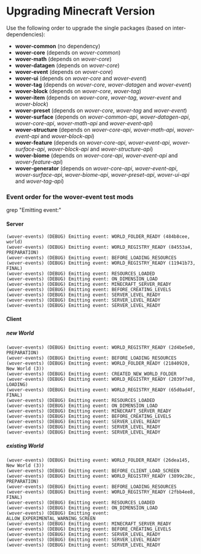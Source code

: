 # Upgrading Minecraft Version

Use the following order to upgrade the single packages (based on inter-dependencies):

* **wover-common** (no dependency)
* **wover-core** (depends on _wover-common_)
* **wover-math** (depends on _wover-core_)
* **wover-datagen** (depends on _wover-core_)
* **wover-event** (depends on _wover-core_)
* **wover-ui** (depends on _wover-core_ and _wover-event_)
* **wover-tag** (depends on _wover-core_, _wover-datagen_ and _wover-event_)
* **wover-block** (depends on _wover-core_, _wover-tag_)
* **wover-item** (depends on _wover-core_, _wover-tag_, _wover-event_ and _wover-block_)
* **wover-preset** (depends on _wover-core_, _wover-tag_ and _wover-event_)
* **wover-surface** (depends on _wover-common-api_, _wover-datagen-api_, _wover-core-api_, _wover-math-api_ and
  _wover-event-api_)
* **wover-structure** (depends on _wover-core-api_, _wover-math-api_, _wover-event-api_ and _wover-block-api_)
* **wover-feature** (depends on _wover-core-api_, _wover-event-api_, _wover-surface-api_, _wover-block-api_ and
  _wover-structure-api_)
* **wover-biome** (depends on _wover-core-api_, _wover-event-api_ and _wover-feature-api_)
* **wover-generator** (depends on _wover-core-api_, _wover-event-api_, _wover-surface-api_, _wover-biome-api_,
  _wover-preset-api_, _wover-ui-api_ and _wover-tag-api_)

### Event order for the wover-event test mods

grep "Emitting event:"

#### Server

```
(wover-events) (DEBUG) Emitting event: WORLD_FOLDER_READY (484b8cee, world)
(wover-events) (DEBUG) Emitting event: WORLD_REGISTRY_READY (84553a4, PREPARATION)
(wover-events) (DEBUG) Emitting event: BEFORE_LOADING_RESOURCES
(wover-events) (DEBUG) Emitting event: WORLD_REGISTRY_READY (11941b73, FINAL)
(wover-events) (DEBUG) Emitting event: RESOURCES_LOADED
(wover-events) (DEBUG) Emitting event: ON_DIMENSION_LOAD
(wover-events) (DEBUG) Emitting event: MINECRAFT_SERVER_READY
(wover-events) (DEBUG) Emitting event: BEFORE_CREATING_LEVELS
(wover-events) (DEBUG) Emitting event: SERVER_LEVEL_READY
(wover-events) (DEBUG) Emitting event: SERVER_LEVEL_READY
(wover-events) (DEBUG) Emitting event: SERVER_LEVEL_READY
```

#### Client

##### new World

```
(wover-events) (DEBUG) Emitting event: WORLD_REGISTRY_READY (2d4be5e0, PREPARATION)
(wover-events) (DEBUG) Emitting event: BEFORE_LOADING_RESOURCES
(wover-events) (DEBUG) Emitting event: WORLD_FOLDER_READY (21840920, New World (3))
(wover-events) (DEBUG) Emitting event: CREATED_NEW_WORLD_FOLDER
(wover-events) (DEBUG) Emitting event: WORLD_REGISTRY_READY (2039f7e8, LOADING)
(wover-events) (DEBUG) Emitting event: WORLD_REGISTRY_READY (65d0ad4f, FINAL)
(wover-events) (DEBUG) Emitting event: RESOURCES_LOADED
(wover-events) (DEBUG) Emitting event: ON_DIMENSION_LOAD
(wover-events) (DEBUG) Emitting event: MINECRAFT_SERVER_READY
(wover-events) (DEBUG) Emitting event: BEFORE_CREATING_LEVELS
(wover-events) (DEBUG) Emitting event: SERVER_LEVEL_READY
(wover-events) (DEBUG) Emitting event: SERVER_LEVEL_READY
(wover-events) (DEBUG) Emitting event: SERVER_LEVEL_READY
```

##### existing World

```
(wover-events) (DEBUG) Emitting event: WORLD_FOLDER_READY (26dea145, New World (3))
(wover-events) (DEBUG) Emitting event: BEFORE_CLIENT_LOAD_SCREEN
(wover-events) (DEBUG) Emitting event: WORLD_REGISTRY_READY (3899c28c, PREPARATION)
(wover-events) (DEBUG) Emitting event: BEFORE_LOADING_RESOURCES
(wover-events) (DEBUG) Emitting event: WORLD_REGISTRY_READY (2fbb4ee8, FINAL)
(wover-events) (DEBUG) Emitting event: RESOURCES_LOADED
(wover-events) (DEBUG) Emitting event: ON_DIMENSION_LOAD
(wover-events) (DEBUG) Emitting event: ALLOW_EXPERIMENTAL_WARNING_SCREEN
(wover-events) (DEBUG) Emitting event: MINECRAFT_SERVER_READY
(wover-events) (DEBUG) Emitting event: BEFORE_CREATING_LEVELS
(wover-events) (DEBUG) Emitting event: SERVER_LEVEL_READY
(wover-events) (DEBUG) Emitting event: SERVER_LEVEL_READY
(wover-events) (DEBUG) Emitting event: SERVER_LEVEL_READY
```